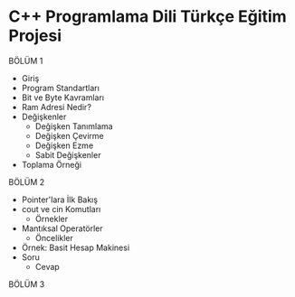 # C++ Programlama Dili Türkçe Eğitim Projesi

BÖLÜM 1
- Giriş
- Program Standartları
- Bit ve Byte Kavramları
- Ram Adresi Nedir?
- Değişkenler
  - Değişken Tanımlama
  - Değişken Çevirme
  - Değişken Ezme
  - Sabit Değişkenler
- Toplama Örneği

BÖLÜM 2
- Pointer'lara İlk Bakış
- cout ve cin Komutları
  - Örnekler
- Mantıksal Operatörler
  - Öncelikler
- Örnek: Basit Hesap Makinesi
- Soru
  - Cevap
 
 BÖLÜM 3
